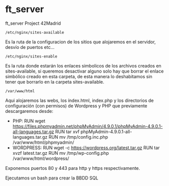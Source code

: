 # ft_server
ft_server Project 42Madrid

    /etc/nginx/sites-available
Es la ruta de la configuracion de los sitios que alojaremos en el servidor, desvío de puertos etc...


    /etc/nginx/sites-enable
Es la ruta donde estarán los enlaces simbolicos de los archivos creados en sites-available, si queremos desactivar alguno solo hay que borrar el enlace         simbólico creado en esta carpeta, de esta manera lo deshabitamos sin tener que borrarlo en la carpeta sites-available.


    /var/www/html
Aqui alojaremos las webs, los índex.html, index.php y los directorios de configuración (con permisos) de Wordpress y PHP que previamente descargaremos desde:

- PHP:  RUN wget https://files.phpmyadmin.net/phpMyAdmin/4.9.0.1/phpMyAdmin-4.9.0.1-all-languages.tar.gz
        RUN tar xvf phpMyAdmin-4.9.0.1-all-languages.tar.gz
        RUN mv /tmp/config.inc.php /var/www/html/phpmyadmin/
- WORDPRESS:      RUN wget -c https://wordpress.org/latest.tar.gz
                    RUN tar xvzf latest.tar.gz
                    RUN mv /tmp/wp-config.php /var/www/html/wordpress/


Exponemos puertos 80 y 443 para http y https respectivamente.

Ejecutamos un bash para crear la BBDD SQL
